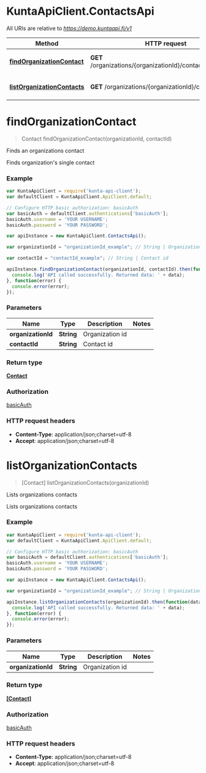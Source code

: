 # KuntaApiClient.ContactsApi

All URIs are relative to *https://demo.kuntaapi.fi/v1*

Method | HTTP request | Description
------------- | ------------- | -------------
[**findOrganizationContact**](ContactsApi.md#findOrganizationContact) | **GET** /organizations/{organizationId}/contacts/{contactId} | Finds an organizations contact
[**listOrganizationContacts**](ContactsApi.md#listOrganizationContacts) | **GET** /organizations/{organizationId}/contacts | Lists organizations contacts


<a name="findOrganizationContact"></a>
# **findOrganizationContact**
> Contact findOrganizationContact(organizationId, contactId)

Finds an organizations contact

Finds organization&#39;s single contact 

### Example
```javascript
var KuntaApiClient = require('kunta-api-client');
var defaultClient = KuntaApiClient.ApiClient.default;

// Configure HTTP basic authorization: basicAuth
var basicAuth = defaultClient.authentications['basicAuth'];
basicAuth.username = 'YOUR USERNAME';
basicAuth.password = 'YOUR PASSWORD';

var apiInstance = new KuntaApiClient.ContactsApi();

var organizationId = "organizationId_example"; // String | Organization id

var contactId = "contactId_example"; // String | Contact id

apiInstance.findOrganizationContact(organizationId, contactId).then(function(data) {
  console.log('API called successfully. Returned data: ' + data);
}, function(error) {
  console.error(error);
});

```

### Parameters

Name | Type | Description  | Notes
------------- | ------------- | ------------- | -------------
 **organizationId** | **String**| Organization id | 
 **contactId** | **String**| Contact id | 

### Return type

[**Contact**](Contact.md)

### Authorization

[basicAuth](../README.md#basicAuth)

### HTTP request headers

 - **Content-Type**: application/json;charset=utf-8
 - **Accept**: application/json;charset=utf-8

<a name="listOrganizationContacts"></a>
# **listOrganizationContacts**
> [Contact] listOrganizationContacts(organizationId)

Lists organizations contacts

Lists organizations contacts 

### Example
```javascript
var KuntaApiClient = require('kunta-api-client');
var defaultClient = KuntaApiClient.ApiClient.default;

// Configure HTTP basic authorization: basicAuth
var basicAuth = defaultClient.authentications['basicAuth'];
basicAuth.username = 'YOUR USERNAME';
basicAuth.password = 'YOUR PASSWORD';

var apiInstance = new KuntaApiClient.ContactsApi();

var organizationId = "organizationId_example"; // String | Organization id

apiInstance.listOrganizationContacts(organizationId).then(function(data) {
  console.log('API called successfully. Returned data: ' + data);
}, function(error) {
  console.error(error);
});

```

### Parameters

Name | Type | Description  | Notes
------------- | ------------- | ------------- | -------------
 **organizationId** | **String**| Organization id | 

### Return type

[**[Contact]**](Contact.md)

### Authorization

[basicAuth](../README.md#basicAuth)

### HTTP request headers

 - **Content-Type**: application/json;charset=utf-8
 - **Accept**: application/json;charset=utf-8

